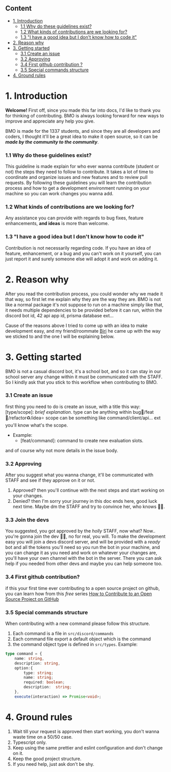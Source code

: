 ## Content

- [1. Introduction](#1-introduction)
  - [1.1 Why do these guidelines exist?](#11-why-do-these-guidelines-exist)
  - [1.2 What kinds of contributions are we looking for?](#12-what-kinds-of-contributions-are-we-looking-for)
  - [1.3 "I have a good idea but I don't know how to code it"](#13-i-have-a-good-idea-but-i-dont-know-how-to-code-it)
- [2. Reason why](#2-reason-why)
- [3. Getting started](#3-getting-started)
  - [3.1 Create an issue](#31-create-an-issue)
  - [3.2 Approving](#32-approving)
  - [3.4 First github contribution ?](#34-first-github-contribution)
  - [3.5 Special commands structure](#35-special-commands-structure)
- [4. Ground rules](#4-ground-rules)

# 1. Introduction

**Welcome!** First off, since you made this far into docs, I'd like to thank you for thinking of contributing. BMO is always looking forward for new ways to improve and appreciate any help you give.

BMO is made for the 1337 students, and since they are all developers and coders, I thought it'll be a great idea to make it open source, so it can be **_made by the community to the community_**.

### 1.1 Why do these guidelines exist?

This guideline is made explain for who ever wanna contribute (student or not) the steps they need to follow to contribute. It takes a lot of time to coordinate and organize issues and new features and to review pull requests. By following these guidelines you will learn the contribution process and how to get a development environment running on your machine so you can work changes you wanna add.

### 1.2 What kinds of contributions are we looking for?

Any assistance you can provide with regards to bug fixes, feature enhancements, **and ideas** is more than welcome.

### 1.3 "I have a good idea but I don't know how to code it"

Contribution is not necessarily regarding code. If you have an idea of feature, enhancement, or a bug and you can't work on it yourself, you can just report it and surely someone else will adopt it and work on adding it.

# 2. Reason why

After you read the contribution process, you could wonder why we made it that way, so first let me explain why they are the way they are. BMO is not like a normal package it's not suppose to run on a machine simply like that, it needs multiple dependencies to be provided before it can run, within the discord bot id, 42 api app id, prisma database ext...

Cause of the reasons above I tried to come up with an idea to make development easy, and my friend/roommate [Biri](https://github.com/KernelOverseer) he came up with the way we sticked to and the one I will be explaining below.

# 3. Getting started

BMO is not a casual discord bot, it's a school bot, and so it can stay in our school server any change within it must be communicated with the STAFF. So I kindly ask that you stick to this workflow when contributing to BMO.

### 3.1 Create an issue

first thing you need to do is create an issue, with a title this way:
[type/scope]: _brief explanation_.
type can be anything within bug🐛/feat🍃/refactor♻️/idea⭐️
scope can be something like command/client/api... ext you'll know what's the scope.

- Example:
  - [feat/command]: command to create new evaluation slots.

and of course why not more details in the issue body.

### 3.2 Approving

After you suggest what you wanna change, it'll be communicated with STAFF and see if they approve on it or not.

1.  Approved? then you'll continue with the next steps and start working on your changes.
2.  Denied? then I'm sorry your journey in this doc ends here, good luck next time. Maybe dm the STAFF and try to convince her, who knows 🤷‍♂️.

### 3.3 Join the devs

You suggested, you got approved by the _holly_ STAFF, now what? Now.. you're gonna join the dev 🎊🎉, no for real, you will.
To make the development easy you will join a devs discord server, and will be provided with a _ready_ bot and all the tokens you'll need so you run the bot in your machine, and you can change it as you need and work on whatever your changes are, you'll have your own channel with the bot in the server. There you can ask help if you needed from other devs and maybe you can help someone too.

### 3.4 First github contribution?

if this your first time ever contributing to a open source project on github, you can learn how from this _free_ series [How to Contribute to an Open Source Project on GitHub](https://app.egghead.io/playlists/how-to-contribute-to-an-open-source-project-on-github)

### 3.5 Special commands structure

When contributing with a new command please follow this structure.

1. Each command is a file in `src/discord/commands`
2. Each command file export a default object which is the command
3. the command object type is defined in `src/types`. Example:

```typescript
type command = {
	name: string,
	description: string,
	option:{
		type: string;
		name: string;
		required: boolean;
		description:  string;
	},
	execute(interaction) => Promise<void>;

```

# 4. Ground rules

1. Wait till your request is approved then start working, you don't wanna waste time on a 50/50 case.
2. Typescript only.
3. Keep using the same prettier and eslint configuration and don't change on it.
4. Keep the good project structure.
5. If you need help, just ask don't be shy.
